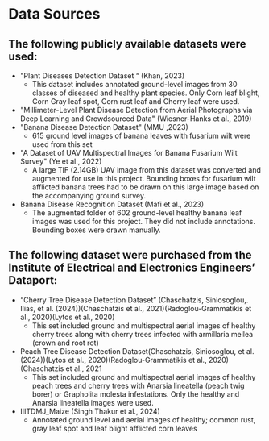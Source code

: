 # Data Sources
## The following publicly available datasets were used:
- "Plant Diseases Detection Dataset “ (Khan, 2023)
    - This dataset includes annotated ground-level images from 30 classes of diseased and healthy plant species. Only Corn leaf blight, Corn Gray leaf spot, Corn rust leaf and Cherry leaf were used.
- "Millimeter-Level Plant Disease Detection from Aerial Photographs via Deep Learning and Crowdsourced Data" (Wiesner-Hanks et al., 2019)
- "Banana Disease Detection Dataset" (MMU ,2023)
    - 615 ground level images of banana leaves with fusarium wilt were used from this set
- "A Dataset of UAV Multispectral Images for Banana Fusarium Wilt Survey" (Ye et al., 2022)
    - A large TIF (2.14GB) UAV image from this dataset was converted and augmented for use in this project. Bounding boxes for fusarium wilt afflicted banana trees had to be drawn on this large image based on the accompanying ground survey.
- Banana Disease Recognition Dataset (Mafi et al., 2023)
    - The augmented folder of 602 ground-level healthy banana leaf images was used for this project. They did not include annotations. Bounding boxes were drawn manually. 
## The following dataset were purchased from the Institute of Electrical and Electronics Engineers’ Dataport:
- “Cherry Tree Disease Detection Dataset” (Chaschatzis, Siniosoglou,. Ilias, et al. (2024))(Chaschatzis et al., 2021)(Radoglou-Grammatikis et al., 2020)(Lytos et al., 2020)
    - This set included ground and multispectral aerial images of healthy cherry trees along with cherry trees infected with armillaria mellea (crown and root rot)
- Peach Tree Disease Detection Dataset(Chaschatzis, Siniosoglou, et al. (2024))(Lytos et al., 2020)(Radoglou-Grammatikis et al., 2020)(Chaschatzis et al., 2021
    - This set included ground and multispectral aerial images of healthy peach trees and cherry trees with Anarsia lineatella (peach twig borer) or Grapholita molesta infestations. Only the healthy and Anarsia lineatella images were used. 
- IIITDMJ_Maize (Singh Thakur et al., 2024)
    - Annotated ground level and aerial images of healthy; common rust, gray leaf spot and leaf blight afflicted corn leaves

